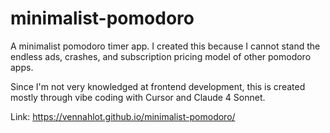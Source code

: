 # minimalist-pomodoro

A minimalist pomodoro timer app. I created this because I cannot stand the endless ads,
crashes, and subscription pricing model of other pomodoro apps.

Since I'm not very knowledged at frontend development, this is created mostly through
vibe coding with Cursor and Claude 4 Sonnet.

Link: https://vennahlot.github.io/minimalist-pomodoro/
